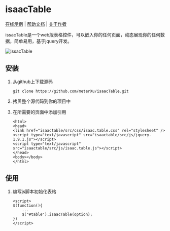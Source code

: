 # isaacTable 

[在线示例](http://app.isaacxu.com/table) |
[帮助文档](http://app.isaacxu.com/table/demo/doc.html) |
[关于作者](http://app.isaacxu.com/job)

issacTable是一个web版表格控件，可以嵌入你的任何页面，动态展现你的任何数据，简单易用，基于jquery开发。

![issacTable](http://app.isaacxu.com:9091/table/demo/table.jpg)

## 安装
1.  从github上下载源码

    `git clone https://github.com/meterXu/isaacTable.git`
2.  拷贝整个源代码到你的项目中
3.  在所需要的页面中添加引用

    `<html>`  
    `<head>`  
    `<link href="isaactable/src/css/isaac.table.css" rel="stylesheet" />`  
    `<script type="text/javascript" src="isaactable/src/js/jquery-1.9.1.js"></script>`  
    `<script type="text/javascript" src="isaactable/src/js/isaac.table.js"></script>`  
    `</head>`  
    `<body></body>`  
    `</html>`
## 使用
1.  编写js脚本初始化表格

    `<script>`  
    `$(function(){`  
    `    ...`  
    `    $("#table").isaacTable(option);`  
    `})`  
    `</script>`

